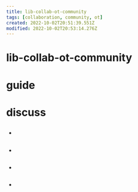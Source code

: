 ```yaml
---
title: lib-collab-ot-community
tags: [collaboration, community, ot]
created: 2022-10-02T20:51:39.551Z
modified: 2022-10-02T20:53:14.276Z
---
```


# lib-collab-ot-community


# guide

 

# discuss
- ## 

- ## 

- ## 

- ## 

